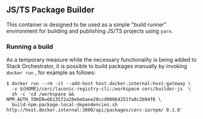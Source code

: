 ## JS/TS Package Builder

This container is designed to be used as a simple "build runner" environment for building and publishing JS/TS projects
using `yarn`.

### Running a build

As a temporary measure while the necessary functionality is being added to Stack Orchestrator,
it is possible to build packages manually by invoking `docker run` , for example as follows:


```
$ docker run --rm -it --add-host host.docker.internal:host-gateway \
  -v ${HOME}/cerc/laconic-registry-cli:/workspace cerc/builder-js  \
  sh -c 'cd /workspace && NPM_AUTH_TOKEN=6613572a28ebebaee20ccd90064251fa8c2b94f6 \
  build-npm-package-local-dependencies.sh http://host.docker.internal:3000/api/packages/cerc-io/npm/ 0.1.8'
```
